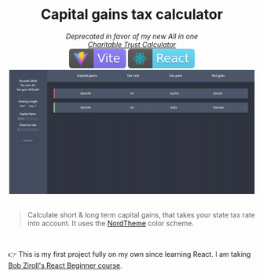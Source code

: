 <div align="center">
<h1 style="text-align: center;">Capital gains tax calculator</h1>
<em>Deprecated in favor of my new All in one 
<br>
<a href="https://github.com/MooseCapital/Charitable-Remainder-Trust">Charitable Trust Calculator</a></em>
<br>
  <img src="public/vitejs.svg" alt="vite-badge">
  <img src="public/react.svg" alt="react-badge">
<br>
<img src="./src/assets/cgainspreview.webp" width="500px" height="auto">

</div>

<br>

>  Calculate short & long term capital gains, that takes your state tax rate into account.
> It uses the  [NordTheme](https://www.nordtheme.com/) color scheme.

<br>

👉 This is my first project fully on my own since learning React.
I am taking [Bob Ziroll's React Beginner course](https://scrimba.com/learn/learnreact). 


